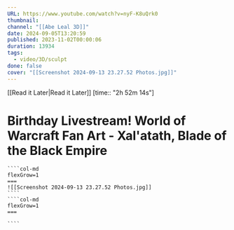 ```yaml
---
URL: https://www.youtube.com/watch?v=nyF-K8uQrk0
thumbnail: 
channel: "[[Abe Leal 3D]]"
date: 2024-09-05T13:20:59
published: 2023-11-02T00:00:06
duration: 13934
tags:
  - video/3D/sculpt
done: false
cover: "[[Screenshot 2024-09-13 23.27.52 Photos.jpg]]"
---
```

[[Read it Later|Read it Later]] [time:: "2h 52m 14s"]
# Birthday Livestream! World of Warcraft Fan Art - Xal'atath, Blade of the Black Empire
`````col
````col-md
flexGrow=1
===
![[Screenshot 2024-09-13 23.27.52 Photos.jpg]]
````
````col-md
flexGrow=1
===

````
`````
